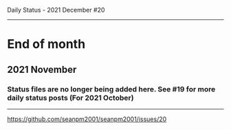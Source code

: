 Daily Status - 2021 December #20

***

# End of month

## 2021 November

### Status files are no longer being added here. See #19 for more daily status posts (For 2021 October)

***

https://github.com/seanpm2001/seanpm2001/issues/20
